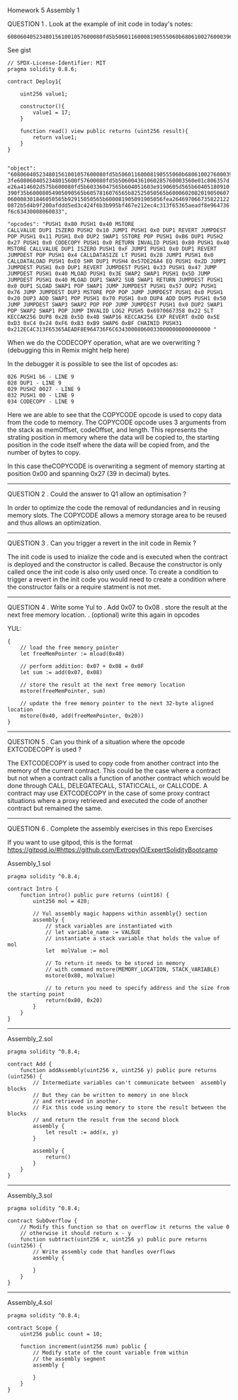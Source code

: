 Homework 5
Assembly 1

QUESTION 1
. Look at the example of init code in today's notes:

    608060405234801561001057600080fd5b50601160008190555060b6806100276000396000f3fe

See gist

    // SPDX-License-Identifier: MIT
    pragma solidity 0.8.6;

    contract Deploy1{

        uint256 value1;

        constructor(){
            value1 = 17;
        }

        function read() view public returns (uint256 result){
            return value1;
        }
    }


    "object": "608060405234801561001057600080fd5b50601160008190555060b6806100276000396000f
    3fe6080604052348015600f57600080fd5b506004361060285760003560e01c806357d
    e26a414602d575b600080fd5b60336047565b604051603e9190605d565b60405180910
    390f35b60008054905090565b6057816076565b82525050565b6000602082019050607
    060008301846050565b92915050565b600081905091905056fea264697066735822122
    0872b5d4b9f200afddd5ed3c424f6b3b995bf467e212ec4c313f65365aeadf8e964736
    f6c63430008060033",

    "opcodes": "PUSH1 0x80 PUSH1 0x40 MSTORE
    CALLVALUE DUP1 ISZERO PUSH2 0x10 JUMPI PUSH1 0x0 DUP1 REVERT JUMPDEST
    POP PUSH1 0x11 PUSH1 0x0 DUP2 SWAP1 SSTORE POP PUSH1 0xB6 DUP1 PUSH2
    0x27 PUSH1 0x0 CODECOPY PUSH1 0x0 RETURN INVALID PUSH1 0x80 PUSH1 0x40
    MSTORE CALLVALUE DUP1 ISZERO PUSH1 0xF JUMPI PUSH1 0x0 DUP1 REVERT
    JUMPDEST POP PUSH1 0x4 CALLDATASIZE LT PUSH1 0x28 JUMPI PUSH1 0x0
    CALLDATALOAD PUSH1 0xE0 SHR DUP1 PUSH4 0x57DE26A4 EQ PUSH1 0x2D JUMPI
    JUMPDEST PUSH1 0x0 DUP1 REVERT JUMPDEST PUSH1 0x33 PUSH1 0x47 JUMP
    JUMPDEST PUSH1 0x40 MLOAD PUSH1 0x3E SWAP2 SWAP1 PUSH1 0x5D JUMP
    JUMPDEST PUSH1 0x40 MLOAD DUP1 SWAP2 SUB SWAP1 RETURN JUMPDEST PUSH1
    0x0 DUP1 SLOAD SWAP1 POP SWAP1 JUMP JUMPDEST PUSH1 0x57 DUP2 PUSH1
    0x76 JUMP JUMPDEST DUP3 MSTORE POP POP JUMP JUMPDEST PUSH1 0x0 PUSH1
    0x20 DUP3 ADD SWAP1 POP PUSH1 0x70 PUSH1 0x0 DUP4 ADD DUP5 PUSH1 0x50
    JUMP JUMPDEST SWAP3 SWAP2 POP POP JUMP JUMPDEST PUSH1 0x0 DUP2 SWAP1
    POP SWAP2 SWAP1 POP JUMP INVALID LOG2 PUSH5 0x6970667358 0x22 SLT
    KECCAK256 DUP8 0x2B 0x5D 0x4B SWAP16 KECCAK256 EXP REVERT 0xDD 0x5E
    0xD3 0xC4 0x24 0xF6 0xB3 0xB9 SWAP6 0xBF CHAINID PUSH31
    0x212EC4C313F65365AEADF8E964736F6C634300080600330000000000000000 "

When we do the CODECOPY operation, what are we
overwriting ?
(debugging this in Remix might help here)

In the debugger it is possible to see the list of opcodes as:

    026 PUSH1 b6 - LINE 9
    028 DUP1 - LINE 9
    029 PUSH2 0027 - LINE 9
    032 PUSH1 00 - LINE 9
    034 CODECOPY - LINE 9

Here we are able to see that the COPYCODE opcode is used to copy data from the code to memory. The COPYCODE opcode uses 3 arguments from the stack as memOffset, codeOffset, and length. This represents the strating position in memory where the data will be copied to, the starting position in the code itself where the data will be copied from, and the number of bytes to copy.

In this case theCOPYCODE is overwriting a segment of memory starting at position 0x00 and spanning 0x27 (39 in decimal) bytes.

---

QUESTION 2
. Could the answer to Q1 allow an optimisation ?

In order to optimize the code the removal of redundancies and in reusing memory slots. The COPYCODE allows a memory storage area to be reused and thus allows an optimization.

---

QUESTION 3
. Can you trigger a revert in the init code in Remix ?

The init code is used to inialize the code and is executed when the contract is deployed and the constructor is called. Because the constructor is only called once the init code is also only used once. To create a condition to trigger a revert in the init code you would need to create a condition where the constructor fails or a require statment is not met.

---

QUESTION 4
. Write some Yul to
. Add 0x07 to 0x08
. store the result at the next free memory location.
. (optional) write this again in opcodes

YUL:

    {
        // load the free memory pointer
        let freeMemPointer := mload(0x40)

        // perform addition: 0x07 + 0x08 = 0x0F
        let sum := add(0x07, 0x08)

        // store the result at the next free memory location
        mstore(freeMemPointer, sum)

        // update the free memory pointer to the next 32-byte aligned location
        mstore(0x40, add(freeMemPointer, 0x20))
    }

---

QUESTION 5
. Can you think of a situation where the opcode
EXTCODECOPY is used ?

The EXTCODECOPY is used to copy code from another contract into the memory of the current contract. This could be the case where a contract but not when a contract calls a function of another contract which would be done through CALL, DELEGATECALL, STATICCALL, or CALLCODE.
A contract may use EXTCODECOPY in the case of some proxy contract situations where a proxy retrieved and executed the code of another contract but remained the same.

---

QUESTION 6
. Complete the assembly exercises in this repo
Exercises

If you want to use gitpod, this is the format
https://gitpod.io/#https://github.com/ExtropyIO/ExpertSolidityBootcamp

Assembly_1.sol

    pragma solidity ^0.8.4;

    contract Intro {
        function intro() public pure returns (uint16) {
            uint256 mol = 420;

            // Yul assembly magic happens within assembly{} section
            assembly {
                // stack variables are instantiated with
                // let variable_name := VALßUE
                // instantiate a stack variable that holds the value of mol
                let  molValue := mol

                // To return it needs to be stored in memory
                // with command mstore(MEMORY_LOCATION, STACK_VARIABLE)
                mstore(0x80, molValue)

                // to return you need to specify address and the size from the starting point
                return(0x80, 0x20)
            }
        }
    }

---

Assembly_2.sol

    pragma solidity ^0.8.4;

    contract Add {
        function addAssembly(uint256 x, uint256 y) public pure returns (uint256) {
            // Intermediate variables can't communicate between  assembly blocks
            // But they can be written to memory in one block
            // and retrieved in another.
            // Fix this code using memory to store the result between the blocks
            // and return the result from the second block
            assembly {
                let result := add(x, y)
            }

            assembly {
                return()
            }
        }
    }

---

Assembly_3.sol

    pragma solidity ^0.8.4;

    contract SubOverflow {
        // Modify this function so that on overflow it returns the value 0
        // otherwise it should return x - y
        function subtract(uint256 x, uint256 y) public pure returns (uint256) {
            // Write assembly code that handles overflows
            assembly {

            }
        }
    }

---

Assembly_4.sol

    pragma solidity ^0.8.4;

    contract Scope {
        uint256 public count = 10;

        function increment(uint256 num) public {
            // Modify state of the count variable from within
            // the assembly segment
            assembly {

            }
        }
    }
